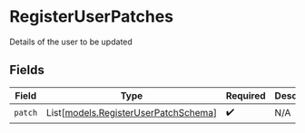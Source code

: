 # RegisterUserPatches

Details of the user to be updated


## Fields

| Field                                                                        | Type                                                                         | Required                                                                     | Description                                                                  |
| ---------------------------------------------------------------------------- | ---------------------------------------------------------------------------- | ---------------------------------------------------------------------------- | ---------------------------------------------------------------------------- |
| `patch`                                                                      | List[[models.RegisterUserPatchSchema](../models/registeruserpatchschema.md)] | :heavy_check_mark:                                                           | N/A                                                                          |